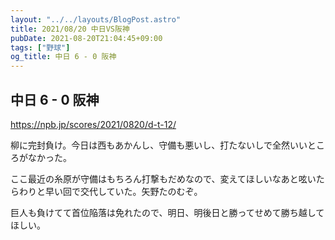 ```yaml
---
layout: "../../layouts/BlogPost.astro"
title: 2021/08/20 中日VS阪神
pubDate: 2021-08-20T21:04:45+09:00
tags: ["野球"]
og_title: 中日 6 - 0 阪神
---
```


## 中日 6 - 0 阪神

https://npb.jp/scores/2021/0820/d-t-12/

柳に完封負け。今日は西もあかんし、守備も悪いし、打たないしで全然いいところがなかった。

ここ最近の糸原が守備はもちろん打撃もだめなので、変えてほしいなあと呟いたらわりと早い回で交代していた。矢野たのむぞ。

巨人も負けてて首位陥落は免れたので、明日、明後日と勝ってせめて勝ち越してほしい。
